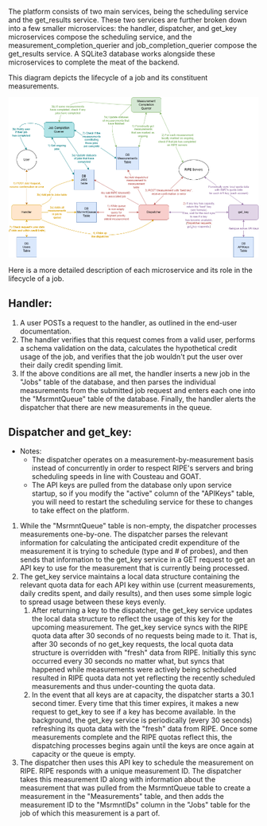 The platform consists of two main services, being the scheduling service and the get_results service. These two services are further broken down into a few smaller microservices: the handler, dispatcher, and get_key microservices compose the scheduling service, and the measurement_completion_querier and job_completion_querier compose the get_results service. A SQLite3 database works alongside these microservices to complete the meat of the backend.

This diagram depicts the lifecycle of a job and its constituent measurements. 

![API Diagram](API_diagram_8_13.png)

Here is a more detailed description of each microservice and its role in the lifecycle of a job.

## Handler:
1) A user POSTs a request to the handler, as outlined in the end-user documentation.
2) The handler verifies that this request comes from a valid user, performs a schema validation on the data, calculates the hypothetical credit usage of the job, and verifies that the job wouldn't put the user over their daily credit spending limit.
3) If the above conditions are all met, the handler inserts a new job in the "Jobs" table of the database, and then parses the individual measurements from the submitted job request and enters each one into the "MsrmntQueue" table of the database. Finally, the handler alerts the dispatcher that there are new measurements in the queue.
## Dispatcher and get_key:
- Notes:
	- The dispatcher operates on a measurement-by-measurement basis instead of concurrently in order to respect RIPE's servers and bring scheduling speeds in line with Cousteau and GOAT.
	- The API keys are pulled from the database only upon service startup, so if you modify the "active" column of the "APIKeys" table, you will need to restart the scheduling service for these to changes to take effect on the platform.
1) While the "MsrmntQueue" table is non-empty, the dispatcher processes measurements one-by-one. The dispatcher parses the relevant information for calculating the anticipated credit expenditure of the measurement it is trying to schedule (type and # of probes), and then sends that information to the get_key service in a GET request to get an API key to use for the measurement that is currently being processed.
2) The get_key service maintains a local data structure containing the relevant quota data for each API key within use (current measurements, daily credits spent, and daily results), and then uses some simple logic to spread usage between these keys evenly.
	1) After returning a key to the dispatcher, the get_key service updates the local data structure to reflect the usage of this key for the upcoming measurement. The get_key service syncs with the RIPE quota data after 30 seconds of no requests being made to it. That is, after 30 seconds of no get_key requests, the local quota data structure is overridden with "fresh" data from RIPE. Initially this sync occurred every 30 seconds no matter what, but syncs that happened while measurements were actively being scheduled resulted in RIPE quota data not yet reflecting the recently scheduled measurements and thus under-counting the quota data.
	2) In the event that all keys are at capacity, the dispatcher starts a 30.1 second timer. Every time that this timer expires, it makes a new request to get_key to see if a key has become available. In the background, the get_key service is periodically (every 30 seconds) refreshing its quota data with the "fresh" data from RIPE. Once some measurements complete and the RIPE quotas reflect this, the dispatching processes begins again until the keys are once again at capacity or the queue is empty.
3) The dispatcher then uses this API key to schedule the measurement on RIPE. RIPE responds with a unique measurement ID. The dispatcher takes this measurement ID along with information about the measurement that was pulled from the MsrmntQueue table to create a measurement in the "Measurements" table, and then adds the measurement ID to the "MsrmntIDs" column in the "Jobs" table for the job of which this measurement is a part of.
